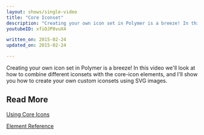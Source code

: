 ```yaml
---
layout: shows/single-video
title: "Core Iconset"
description: "Creating your own icon set in Polymer is a breeze! In this video we'll look at how to combine different iconsets with the core-icon elements, and I'll show you how to create your own custom iconsets using SVG images."
youtubeID: xfiOJP8vuX4

written_on: 2015-02-24
updated_on: 2015-02-24

---
```


Creating your own icon set in Polymer is a breeze! In this video we'll look at how to combine different iconsets with the core-icon elements, and I'll show you how to create your own custom iconsets using SVG images.

## Read More

[Using Core Icons](https://www.polymer-project.org/0.5/docs/elements/icons.html)

[Element Reference](https://www.polymer-project.org/0.5/docs/elements/#core-iconset-svg)
